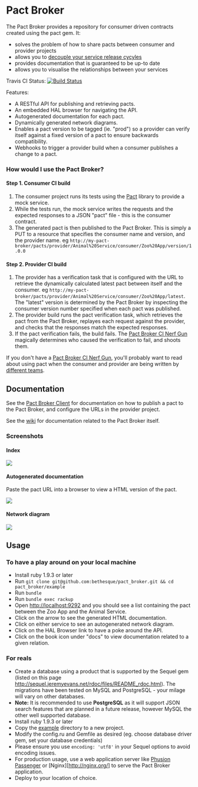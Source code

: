 # Pact Broker

The Pact Broker provides a repository for consumer driven contracts created using the pact gem. It: 

* solves the problem of how to share pacts between consumer and provider projects
* allows you to [decouple your service release cycyles][decouple]
* provides documentation that is guaranteed to be up-to date
* allows you to visualise the relationships between your services

Travis CI Status: [![Build Status](https://travis-ci.org/bethesque/pact_broker.svg?branch=master)](https://travis-ci.org/bethesque/pact_broker)

Features:

* A RESTful API for publishing and retrieving pacts.
* An embedded HAL browser for navigating the API.
* Autogenerated documentation for each pact.
* Dynamically generated network diagrams.
* Enables a pact version to be tagged (ie. "prod") so a provider can verify itself against a fixed version of a pact to ensure backwards compatibility.
* Webhooks to trigger a provider build when a consumer publishes a change to a pact.

### How would I use the Pact Broker?

#### Step 1. Consumer CI build
1. The consumer project runs its tests using the [Pact][pact] library to provide a mock service.
2. While the tests run, the mock service writes the requests and the expected responses to a JSON "pact" file - this is the consumer contract.
3. The generated pact is then published to the Pact Broker. This is simply a PUT to a resource that specifies the consumer name and version, and the provider name. eg `http://my-pact-broker/pacts/provider/Animal%20Service/consumer/Zoo%20App/version/1.0.0`

#### Step 2. Provider CI build
1. The provider has a verification task that is configured with the URL to retrieve the dynamically calculated latest pact between itself and the consumer. eg `http://my-pact-broker/pacts/provider/Animal%20Service/consumer/Zoo%20App/latest`. The "latest" version is determined by the Pact Broker by inspecting the consumer version number specified when each pact was published.
2. The provider build runs the pact verification task, which retrieves the pact from the Pact Broker, replayes each request against the provider, and checks that the responses match the expected responses.
3. If the pact verification fails, the build fails. The [Pact Broker CI Nerf Gun][nerf] magically determines who caused the verification to fail, and shoots them.

If you don't have a [Pact Broker CI Nerf Gun][nerf], you'll probably want to read about using pact when the consumer and provider are being written by [different teams][different-teams].

## Documentation

See the [Pact Broker Client](https://github.com/bethesque/pact_broker-client) for documentation on how to publish a pact to the Pact Broker, and configure the URLs in the provider project.

See the [wiki](https://github.com/bethesque/pact_broker/wiki) for documentation related to the Pact Broker itself.

### Screenshots

#### Index
<img src="https://raw.githubusercontent.com/wiki/bethesque/pact_broker/images/index.png"/>

#### Autogenerated documentation

Paste the pact URL into a browser to view a HTML version of the pact.

<img src="https://raw.githubusercontent.com/wiki/bethesque/pact_broker/images/autogenerated_documentation.png"/>

#### Network diagram
<img src="https://raw.githubusercontent.com/wiki/bethesque/pact_broker/images/network_diagram.png"/>

## Usage

### To have a play around on your local machine

* Install ruby 1.9.3 or later
* Run `git clone git@github.com:bethesque/pact_broker.git && cd pact_broker/example`
* Run `bundle`
* Run `bundle exec rackup`
* Open [http://localhost:9292](http://localhost:9292) and you should see a list containing the pact between the Zoo App and the Animal Service.
* Click on the arrow to see the generated HTML documentation.
* Click on either service to see an autogenerated network diagram.
* Click on the HAL Browser link to have a poke around the API.
* Click on the book icon under "docs" to view documentation related to a given relation.

### For reals

* Create a database using a product that is supported by the Sequel gem (listed on this page http://sequel.jeremyevans.net/rdoc/files/README_rdoc.html). The migrations have been tested on MySQL and PostgreSQL - your milage will vary on other databases.
* __Note:__ It is recommended to use __PostgreSQL__ as it will support JSON search features that are planned in a future release, however MySQL the other well supported database.
* Install ruby 1.9.3 or later
* Copy the [example](/example) directory to a new project.
* Modify the config.ru and Gemfile as desired (eg. choose database driver gem, set your database credentials)
* Please ensure you use `encoding: 'utf8'` in your Sequel options to avoid encoding issues.
* For production usage, use a web application server like [Phusion Passenger](https://www.phusionpassenger.com) or [Nginx][http://nginx.org/] to serve the Pact Broker application.
* Deploy to your location of choice.

[decouple]: http://techblog.realestate.com.au/enter-the-pact-matrix-or-how-to-decouple-the-release-cycles-of-your-microservices/
[pact]: https://github.com/realestate-com-au/pact
[nerf]: https://github.com/bethesque/pact_broker/wiki/pact-broker-ci-nerf-gun
[different-teams]: https://github.com/realestate-com-au/pact/wiki/Using-pact-where-the-consumer-team-is-different-from-the-provider-team
